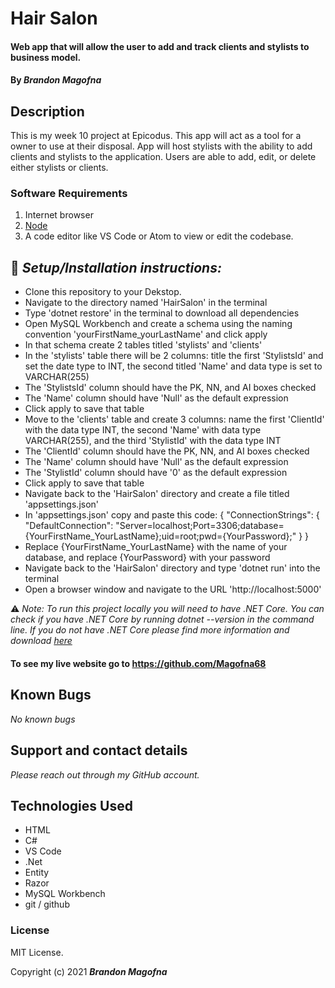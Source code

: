 # Hair Salon

#### Web app that will allow the user to add and track clients and stylists to business model.

#### By _**Brandon Magofna**_

## Description

This is my week 10 project at Epicodus. This app will act as a tool for a owner to use at their disposal. App will host stylists with the ability to add clients and stylists to the application. Users are able to add, edit, or delete either stylists or clients.

### Software Requirements

1. Internet browser
2. [Node](https://nodejs.org/en/)
3. A code editor like VS Code or Atom to view or edit the codebase.

## 🔧 *Setup/Installation instructions:*

* Clone this repository to your Dekstop.
* Navigate to the directory named 'HairSalon' in the terminal 
* Type 'dotnet restore' in the terminal to download all dependencies   
* Open MySQL Workbench and create a schema using the naming convention 'yourFirstName_yourLastName' and click apply
* In that schema create 2 tables titled 'stylists' and 'clients'
* In the 'stylists' table there will be 2 columns: title the first 'StylistsId' and set the date type to INT, the second titled 'Name' and data type is set to VARCHAR(255)
* The 'StylistsId' column should have the PK, NN, and AI boxes checked
* The 'Name' column should have 'Null' as the default expression
* Click apply to save that table
* Move to the 'clients' table and create 3 columns: name the first 'ClientId' with the data type INT, the second 'Name' with data type VARCHAR(255), and the third 'StylistId' with the data type INT
* The 'ClientId' column should have the PK, NN, and AI boxes checked
* The 'Name' column should have 'Null' as the default expression
* The 'StylistId' column should have '0' as the default expression
* Click apply to save that table
* Navigate back to the 'HairSalon' directory and create a file titled 'appsettings.json'
* In 'appsettings.json' copy and paste this code: {
  "ConnectionStrings": {
      "DefaultConnection": "Server=localhost;Port=3306;database={YourFirstName_YourLastName};uid=root;pwd={YourPassword};"
  }
}
* Replace {YourFirstName_YourLastName} with the name of your database, and replace {YourPassword} with your password
* Navigate back to the 'HairSalon' directory and type 'dotnet run' into the terminal
* Open a browser window and navigate to the URL 'http://localhost:5000'


⚠️ *Note: To run this project locally you will need to have .NET Core. You can check if you have .NET Core by running dotnet --version in the command line. If you do not have .NET Core please find more information and download [here](https://dotnet.microsoft.com/download/dotnet)*


#### To see my live website go to https://github.com/Magofna68

## Known Bugs

_No known bugs_

## Support and contact details

_Please reach out through my GitHub account._

## Technologies Used

- HTML
- C#
- VS Code
- .Net
- Entity
- Razor
- MySQL Workbench
- git / github



### License

MIT License.

Copyright (c) 2021 **_Brandon Magofna_**